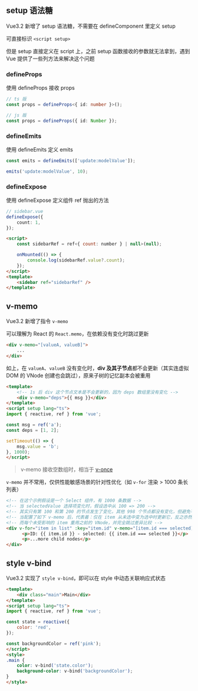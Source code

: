 ## setup 语法糖

Vue3.2 新增了 setup 语法糖，不需要在 defineComponent 里定义 setup

可直接标识 `<script setup>`

但是 setup 直接定义在 script 上，之前 setup 函数接收的参数就无法拿到，遇到 Vue 提供了一些列方法来解决这个问题

### defineProps

使用 defineProps 接收 props

```ts
// ts 版
const props = defineProps<{ id: number }>();

// js 版
const props = defineProps({ id: Number });
```

### defineEmits

使用 defineEmits 定义 emits

```ts
const emits = defineEmits(['update:modelValue']);

emits('update:modelValue', 10);
```

### defineExpose

使用 defineExpose 定义组件 ref 抛出的方法

```ts
// sidebar.vue
defineExpose({
    count: 1,
});
```

```html
<script>
    const sidebarRef = ref<{ count: number } | null>(null);

    onMounted(() => {
        console.log(sidebarRef.value?.count);
    });
</script>
<template>
    <sidebar ref="sidebarRef" />
</template>
```

## v-memo

Vue3.2 新增了指令 `v-memo`

可以理解为 React 的 `React.memo`，在依赖没有变化时跳过更新

```html
<div v-memo="[valueA, valueB]">
  	...
</div>
```

如上，在 `valueA`、`valueB` 没有变化时，**div 及其子节点**都不会更新（其实连虚拟 DOM 的 VNode 创建也会跳过），原来子树的记忆副本会被重用

```html
<template>
    <!-- 1s 后 div 这个节点文本是不会更新的，因为 deps 数组里没有变化 -->
    <div v-memo="deps">{{ msg }}</div>
</template>
<script setup lang="ts">
import { reactive, ref } from 'vue';

const msg = ref('a');
const deps = [1, 2];

setTimeout(() => {
    msg.value = 'b';
}, 1000);
</script>
```

> v-memo 接收空数组时，相当于 [v-once](https://v3.cn.vuejs.org/api/directives.html#v-once)

`v-memo` 并不常用，仅供性能敏感场景的针对性优化（如 `v-for` 渲染 > 1000 条长列表）

```html
<!-- 在这个示例假设是一个 Select 组件，有 1000 条数据 -->
<!-- 当 selectedValue 选择项变化时，假设选中从 100 => 200 -->
<!-- 其实只有第 100 和第 200 的节点发生了变化，其他 998 个节点都没有变化，但避免不了差异的比较，这个过程也是需要消耗性能的 -->
<!-- 当配置了如下 v-memo 后，代表着：仅在 item 从未选中变为选中时更新它，反之亦然 -->
<!-- 而每个未受影响的 item 重用之前的 VNode，并完全跳过差异比较 -->
<div v-for="item in list" :key="item.id" v-memo="[item.id === selected]">
      <p>ID: {{ item.id }} - selected: {{ item.id === selected }}</p>
      <p>...more child nodes</p>
</div>
```

## style v-bind

Vue3.2 实现了 `style v-bind`，即可以在 style 中动态关联响应式状态

```html
<template>
    <div class="main">Main</div>
</template>
<script setup lang="ts">
import { reactive, ref } from 'vue';

const state = reactive({
    color: 'red',
});

const backgroundColor = ref('pink');
</script>
<style>
.main {
    color: v-bind('state.color');
    background-color: v-bind('backgroundColor');
}
</style>
```

